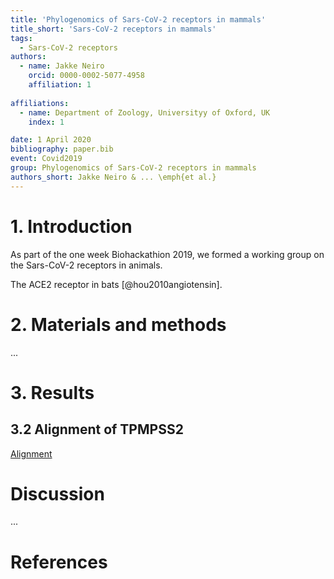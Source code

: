 ```yaml
---
title: 'Phylogenomics of Sars-CoV-2 receptors in mammals'
title_short: 'Sars-CoV-2 receptors in mammals'
tags:
  - Sars-CoV-2 receptors
authors:
  - name: Jakke Neiro
    orcid: 0000-0002-5077-4958
    affiliation: 1
    
affiliations:
  - name: Department of Zoology, Universityy of Oxford, UK
    index: 1

date: 1 April 2020
bibliography: paper.bib
event: Covid2019
group: Phylogenomics of Sars-CoV-2 receptors in mammals
authors_short: Jakke Neiro & ... \emph{et al.}
---
```


<!--

The paper.md, bibtex and figure file can be found in this repo:

  https://github.com/journal-of-research-objects/Example-BioHackrXiv-Paper

To modify, please clone the repo. You can generate PDF of the paper by
pasting above link (or yours) in

  http://biohackrxiv.genenetwork.org/

-->

# 1. Introduction

As part of the one week Biohackathion 2019, we formed a working group on the Sars-CoV-2 receptors in animals.

The ACE2 receptor in bats [@hou2010angiotensin].




# 2. Materials and methods
...

# 3. Results

## 3.2 Alignment of TPMPSS2

[Alignment](https://jakke-neiro.github.io/covid-19-bh20/TMPSS2_MView.html)

# Discussion

...

# References
